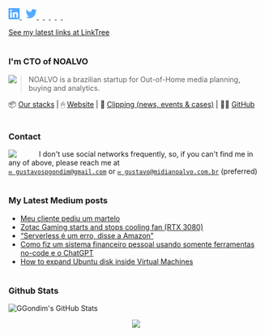 <p align="left">
  <a href="http://www.linkedin.com/in/gustavogondim">
    <img alt="" width="22px" src="https://github.com/ggondim/ggondim/raw/master/in.svg" />
  </a>
  &nbsp;
  <a href="https://twitter.com/ggondim">
    <img alt="" width="22px" src="https://github.com/ggondim/ggondim/raw/master/twitter.svg" />
  </a>
  &nbsp;
  <a href="https://medium.com/@ggondim">
    <img alt="" width="22px" src="https://cdn.jsdelivr.net/npm/simple-icons@v3/icons/medium.svg" />
  </a>
  &nbsp;
  <a href="https://facebook.com/ggondim">
    <img alt="" width="22px" src="https://cdn.jsdelivr.net/npm/simple-icons@v3/icons/facebook.svg" />
  </a>
  &nbsp;
  <a href="https://instagram.com/gondimgustavo">
    <img alt="" width="22px" src="https://cdn.jsdelivr.net/npm/simple-icons@v3/icons/instagram.svg" />
  </a>
  &nbsp;
  <a href="skype:gustavospgondim">
    <img alt="" width="22px" src="https://cdn.jsdelivr.net/npm/simple-icons@v3/icons/skype.svg" />
  </a>
  &nbsp;
  <a href="steam:ggondim">
    <img alt="" width="22px" src="https://unpkg.com/simple-icons@3.4.0/icons/steam.svg" />
  </a>
</p>

[See my latest links at LinkTree](https://linktr.ee/ggondim)

#

### I'm CTO of NOALVO

<img src="https://avatars0.githubusercontent.com/u/25652394?s=70&v=4" align="left" />

> NOALVO is a brazilian startup for Out-of-Home media planning, buying and analytics.

📦 [Our stacks](https://stackshare.io/companies/noalvo#tech-stacks) | 🖱 [Website](https://midianoalvo.com.br) | 📎 [Clipping (news, events & cases)](http://bit.ly/clipping-noalvo) | 🐱‍👤 [GitHub](https://github.com/noalvo)

#

### Contact

<img src="https://raw.githubusercontent.com/iampavangandhi/iampavangandhi/master/gifs/Hi.gif" width="60px" align="left">

I don't use social networks frequently, so, if you can't find me in any of above, please reach me at
<br/>[`✉ gustavospgondim@gmail.com`](mailto:gustavospgondim@gmail.com) or [`✉ gustavo@midianoalvo.com.br`](mailto:gustavo@midianoalvo.com.br) (preferred)

#

### My Latest Medium posts

<!--START_SECTION:feed-->
* [Meu cliente pediu um martelo](https:&#x2F;&#x2F;blog.ggondim.tech&#x2F;meu-cliente-pediu-um-martelo-da50ab81fa50?source&#x3D;rss-1b3207baaabe------2)
* [Zotac Gaming starts and stops cooling fan (RTX 3080)](https:&#x2F;&#x2F;ggondim.medium.com&#x2F;zotac-gaming-starts-and-stops-cooling-fan-rtx-3080-a7be87da406a?source&#x3D;rss-1b3207baaabe------2)
* [“Serverless é um erro, disse a Amazon”](https:&#x2F;&#x2F;blog.ggondim.tech&#x2F;serverless-%C3%A9-um-erro-disse-a-amazon-9f1026356c1d?source&#x3D;rss-1b3207baaabe------2)
* [Como fiz um sistema financeiro pessoal usando somente ferramentas no-code e o ChatGPT](https:&#x2F;&#x2F;blog.ggondim.tech&#x2F;como-fiz-um-sistema-financeiro-pessoal-usando-somente-ferramentas-no-code-e-o-chatgpt-1e9e0234f9f5?source&#x3D;rss-1b3207baaabe------2)
* [How to expand Ubuntu disk inside Virtual Machines](https:&#x2F;&#x2F;blog.ggondim.tech&#x2F;how-to-expand-ubuntu-disk-inside-virtual-machines-f31e667cbf04?source&#x3D;rss-1b3207baaabe------2)
<!--END_SECTION:feed-->

#

### Github Stats

![GGondim's GitHub Stats](https://github-readme-stats.vercel.app/api?username=ggondim&show_icons=true)


<!-- TODO: https://github.com/JasonEtco/readme-box -->
<!-- TODO: https://github.com/athul/waka-readme -->
<!-- TODO: https://github.com/JasonEtco/readme-box -->

<p align="center"><img src="https://raw.githubusercontent.com/saadeghi/saadeghi/master/dino.gif" /></p>
